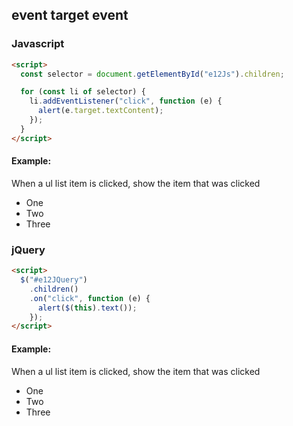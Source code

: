 ## event target event

### Javascript

```html
<script>
  const selector = document.getElementById("e12Js").children;

  for (const li of selector) {
    li.addEventListener("click", function (e) {
      alert(e.target.textContent);
    });
  }
</script>
```

#### Example:

When a ul list item is clicked, show the item that was clicked

<ul id="e12Js">
  <li>One</li>
  <li>Two</li>
  <li>Three</li>
</ul>

### jQuery

```html
<script>
  $("#e12JQuery")
    .children()
    .on("click", function (e) {
      alert($(this).text());
    });
</script>
```

#### Example:

When a ul list item is clicked, show the item that was clicked

<ul id="e12JQuery">
  <li>One</li>
  <li>Two</li>
  <li>Three</li>
</ul>
